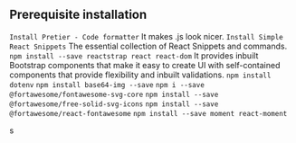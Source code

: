 ## Prerequisite installation

`Install Pretier - Code formatter`
It makes .js look nicer.
`Install Simple React Snippets`
The essential collection of React Snippets and commands.
`npm install --save reactstrap react react-dom`
It provides inbuilt Bootstrap components that make it easy to create UI with self-contained components that provide flexibility and inbuilt validations. 
`npm install dotenv`
`npm install base64-img --save`
`npm i --save @fortawesome/fontawesome-svg-core`
`npm install --save @fortawesome/free-solid-svg-icons`
`npm install --save @fortawesome/react-fontawesome`
`npm install --save moment react-moment`

s